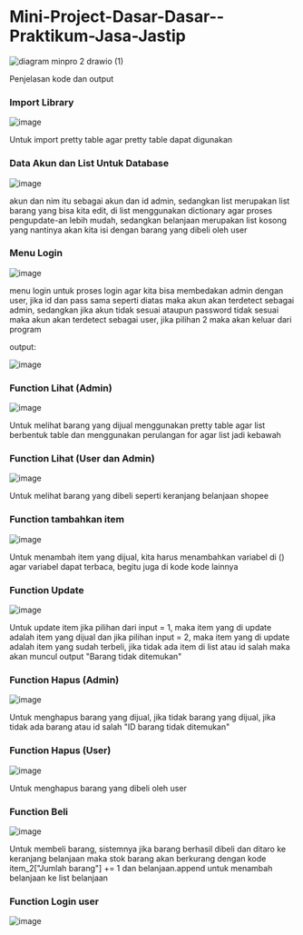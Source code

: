 # Mini-Project-Dasar-Dasar--Praktikum-Jasa-Jastip

![diagram minpro 2 drawio (1)](https://github.com/user-attachments/assets/6b152f89-745c-4edf-a2e8-7bfa2584f4a4)

Penjelasan kode dan output

### Import Library

![image](https://github.com/user-attachments/assets/d27028aa-84d8-488c-a67b-2aacdbf8fe25)

Untuk import pretty table agar pretty table dapat digunakan

### Data Akun dan List Untuk Database

![image](https://github.com/user-attachments/assets/ea58383e-8328-49ec-9808-1d39283d3013)

akun dan nim itu sebagai akun dan id admin, sedangkan list merupakan list barang yang bisa kita edit, di list menggunakan dictionary agar proses pengupdate-an lebih mudah, sedangkan belanjaan merupakan list kosong yang nantinya akan kita isi dengan barang yang dibeli oleh user

### Menu Login

![image](https://github.com/user-attachments/assets/1d67477e-29c0-46d7-a2f2-b1d8f8beb5ed)

menu login untuk proses login agar kita bisa membedakan admin dengan user, jika id dan pass sama seperti diatas maka akun akan terdetect sebagai admin, sedangkan jika akun tidak sesuai ataupun password tidak sesuai maka akun akan terdetect sebagai user, jika pilihan 2 maka akan keluar dari program

output:

![image](https://github.com/user-attachments/assets/92400cdf-173f-4b09-b0b7-9653dc054ad7)

### Function Lihat (Admin)

![image](https://github.com/user-attachments/assets/9bb0758c-870c-458e-9264-4eab2908a20e)

Untuk melihat barang yang dijual menggunakan pretty table agar list berbentuk table dan menggunakan perulangan for agar list jadi kebawah

### Function Lihat (User dan Admin)

![image](https://github.com/user-attachments/assets/069448ad-c653-4762-9c2a-d9d239b637c4)

Untuk melihat barang yang dibeli seperti keranjang belanjaan shopee

### Function tambahkan item

![image](https://github.com/user-attachments/assets/8156b1af-f5cf-4ea8-85ff-d37a64a48d24)

Untuk menambah item yang dijual, kita harus menambahkan variabel di () agar variabel dapat terbaca, begitu juga di kode kode lainnya

### Function Update

![image](https://github.com/user-attachments/assets/aa88bb82-c105-401b-8886-83a93d7e1ebb)

Untuk update item jika pilihan dari input = 1, maka item yang di update adalah item yang dijual dan jika pilihan input = 2, maka item yang di update adalah item yang sudah terbeli, jika tidak ada item di list atau id salah maka akan muncul output "Barang tidak ditemukan"

### Function Hapus (Admin)

![image](https://github.com/user-attachments/assets/20cb8d04-ea3f-4ff8-8fd1-4204cc145b36)

Untuk menghapus barang yang dijual, jika tidak barang yang dijual, jika tidak ada barang atau id salah "ID barang tidak ditemukan"

### Function Hapus (User)

![image](https://github.com/user-attachments/assets/69a9cd62-201e-4d37-9e0c-9181a9c8d610)

Untuk menghapus barang yang dibeli oleh user

### Function Beli

![image](https://github.com/user-attachments/assets/19e8fd4a-157f-4d07-bdd7-4a3cc4f152ce)

Untuk membeli barang, sistemnya jika barang berhasil dibeli dan ditaro ke keranjang belanjaan maka stok barang akan berkurang dengan kode item_2["Jumlah barang"] += 1 dan belanjaan.append untuk menambah belanjaan ke list belanjaan

### Function Login user

![image](https://github.com/user-attachments/assets/fd17fb03-6510-4d67-ab9b-e867fdaa23e2)




















